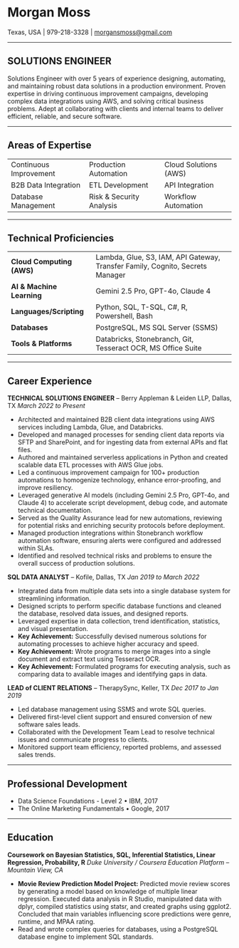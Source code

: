 # Morgan Moss
Texas, USA | 979-218-3328 | morgansmoss@gmail.com

---
## **SOLUTIONS ENGINEER**

Solutions Engineer with over 5 years of experience designing, automating, and maintaining robust data solutions in a production environment. Proven expertise in driving continuous improvement campaigns, developing complex data integrations using AWS, and solving critical business problems. Adept at collaborating with clients and internal teams to deliver efficient, reliable, and secure software.

---
## **Areas of Expertise**
| | | |
| :--- | :--- | :--- |
| Continuous Improvement | Production Automation | Cloud Solutions (AWS) |
| B2B Data Integration | ETL Development | API Integration |
| Database Management | Risk & Security Analysis | Workflow Automation |

---
## **Technical Proficiencies**
| | |
| :--- | :--- |
| **Cloud Computing (AWS)** | Lambda, Glue, S3, IAM, API Gateway, Transfer Family, Cognito, Secrets Manager |
| **AI & Machine Learning** | Gemini 2.5 Pro, GPT-4o, Claude 4 |
| **Languages/Scripting**| Python, SQL, T-SQL, C#, R, Powershell, Bash |
| **Databases** | PostgreSQL, MS SQL Server (SSMS) |
| **Tools & Platforms** | Databricks, Stonebranch, Git, Tesseract OCR, MS Office Suite |

---
## **Career Experience**

**TECHNICAL SOLUTIONS ENGINEER** – Berry Appleman & Leiden LLP, Dallas, TX
*March 2022 to Present*

* Architected and maintained B2B client data integrations using AWS services including Lambda, Glue, and Databricks.
* Developed and managed processes for sending client data reports via SFTP and SharePoint, and for ingesting data from external APIs and flat files.
* Authored and maintained serverless applications in Python and created scalable data ETL processes with AWS Glue jobs.
* Led a continuous improvement campaign for 100+ production automations to homogenize technology, enhance error-proofing, and improve resiliency.
* Leveraged generative AI models (including Gemini 2.5 Pro, GPT-4o, and Claude 4) to accelerate script development, debug code, and automate technical documentation.
* Served as the Quality Assurance lead for new automations, reviewing for potential risks and enriching security protocols before deployment.
* Managed production integrations within Stonebranch workflow automation software, ensuring alerts were configured and addressed within SLAs.
* Identified and resolved technical risks and problems to ensure the overall success of production solutions.

**SQL DATA ANALYST** – Kofile, Dallas, TX
*Jan 2019 to March 2022*

* Integrated data from multiple data sets into a single database system for streamlining information.
* Designed scripts to perform specific database functions and cleaned the database, resolved data issues, and designed reports.
* Leveraged expertise in data collection, trend identification, statistics, and visual presentation.
* **Key Achievement:** Successfully devised numerous solutions for automating processes to achieve higher accuracy and speed.
* **Key Achievement:** Wrote programs to merge images into a single document and extract text using Tesseract OCR.
* **Key Achievement:** Formulated programs for executing analysis, such as comparing data to available images and identifying gaps in data.

**LEAD of CLIENT RELATIONS** – TherapySync, Keller, TX
*Dec 2017 to Jan 2019*

* Led database management using SSMS and wrote SQL queries.
* Delivered first-level client support and ensured conversion of new software sales leads.
* Collaborated with the Development Team Lead to resolve technical issues and communicate progress to clients.
* Monitored support team efficiency, reported problems, and assessed sales trends.

---
## **Professional Development**

* Data Science Foundations - Level 2 • IBM, 2017
* The Online Marketing Fundamentals • Google, 2017

---
## **Education**

**Coursework on Bayesian Statistics, SQL, Inferential Statistics, Linear Regression, Probability, R**
*Duke University / Coursera Education Platform – Mountain View, CA*

* **Movie Review Prediction Model Project:** Predicted movie review scores by generating a model based on knowledge of multiple linear regression. Executed data analysis in R Studio, manipulated data with dplyr, compiled statistics using statsr, and created graphs using ggplot2. Concluded that main variables influencing score predictions were genre, runtime, and MPAA rating.
* Read and wrote complex queries for databases, using a PostgreSQL database engine to implement SQL standards.
